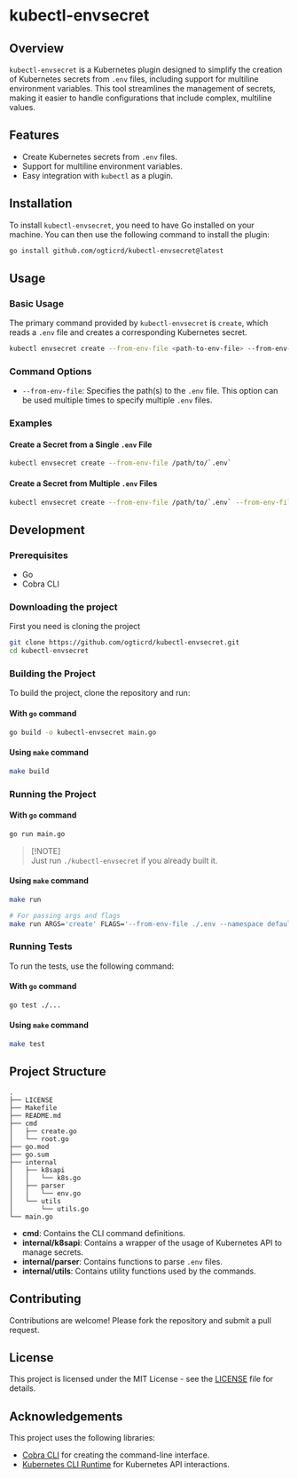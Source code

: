 # kubectl-envsecret

## Overview

`kubectl-envsecret` is a Kubernetes plugin designed to simplify the creation of
Kubernetes secrets from `.env` files, including support for multiline
environment variables. This tool streamlines the management of secrets, making
it easier to handle configurations that include complex, multiline values.

## Features

- Create Kubernetes secrets from `.env` files.
- Support for multiline environment variables.
- Easy integration with `kubectl` as a plugin.

## Installation

To install `kubectl-envsecret`, you need to have Go installed on your machine.
You can then use the following command to install the plugin:

```sh
go install github.com/ogticrd/kubectl-envsecret@latest
```

## Usage

### Basic Usage

The primary command provided by `kubectl-envsecret` is `create`, which reads a
`.env` file and creates a corresponding Kubernetes secret.

```sh
kubectl envsecret create --from-env-file <path-to-env-file> --from-env-file <path-to-other-files>
```

### Command Options

- `--from-env-file`: Specifies the path(s) to the `.env` file. This option can
  be used multiple times to specify multiple `.env` files.

### Examples

#### Create a Secret from a Single `.env` File

```sh
kubectl envsecret create --from-env-file /path/to/`.env`
```

#### Create a Secret from Multiple `.env` Files

```sh
kubectl envsecret create --from-env-file /path/to/`.env` --from-env-file /another/path/.env
```

## Development

### Prerequisites

- Go
- Cobra CLI

### Downloading the project

First you need is cloning the project

```sh
git clone https://github.com/ogticrd/kubectl-envsecret.git
cd kubectl-envsecret
```

### Building the Project

To build the project, clone the repository and run:

#### With `go` command

```sh
go build -o kubectl-envsecret main.go
```

#### Using `make` command

```sh
make build
```

### Running the Project

#### With `go` command

```sh
go run main.go
```

> [!NOTE]\
> Just run `./kubectl-envsecret` if you already built it.

#### Using `make` command

```sh
make run

# For passing args and flags
make run ARGS='create' FLAGS='--from-env-file ./.env --namespace default'
```

### Running Tests

To run the tests, use the following command:

#### With `go` command

```sh
go test ./...
```

#### Using `make` command

```sh
make test
```

## Project Structure

```plaintext
.
├── LICENSE
├── Makefile
├── README.md
├── cmd
│   ├── create.go
│   └── root.go
├── go.mod
├── go.sum
├── internal
│   ├── k8sapi
│   │   └── k8s.go
│   ├── parser
│   │   └── env.go
│   └── utils
│       └── utils.go
└── main.go
```

- **cmd**: Contains the CLI command definitions.
- **internal/k8sapi**: Contains a wrapper of the usage of Kubernetes API to
  manage secrets.
- **internal/parser**: Contains functions to parse `.env` files.
- **internal/utils**: Contains utility functions used by the commands.

## Contributing

Contributions are welcome! Please fork the repository and submit a pull request.

## License

This project is licensed under the MIT License - see the [LICENSE](LICENSE) file
for details.

## Acknowledgements

This project uses the following libraries:

- [Cobra CLI](https://github.com/spf13/cobra) for creating the command-line
  interface.
- [Kubernetes CLI Runtime](https://github.com/kubernetes/cli-runtime) for
  Kubernetes API interactions.

